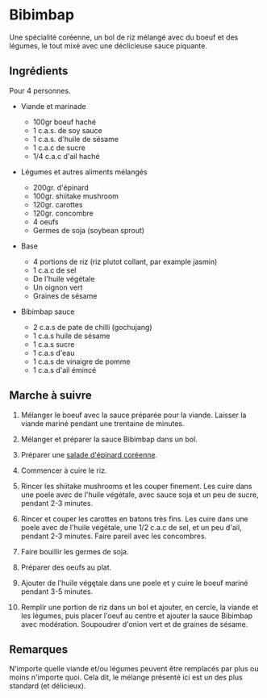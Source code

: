 Bibimbap
========

Une spécialité coréenne, un bol de riz mélangé avec du boeuf et
des légumes, le tout mixé avec une déclicieuse sauce piquante.

Ingrédients
-----------

Pour 4 personnes.

- Viande et marinade
  * 100gr boeuf haché
  * 1 c.a.s. de soy sauce
  * 1 c.a.s. d'huile de sésame
  * 1 c.a.c de sucre
  * 1/4 c.a.c d'ail haché

- Légumes et autres aliments mélangés
  * 200gr. d'épinard
  * 100gr. shiitake mushroom
  * 120gr. carottes
  * 120gr. concombre
  * 4 oeufs
  * Germes de soja (soybean sprout)

- Base
  * 4 portions de riz (riz plutot collant, par example jasmin)
  * 1 c.a.c de sel 
  * De l'huile végétale
  * Un oignon vert
  * Graines de sésame

- Bibimbap sauce
  * 2 c.a.s de pate de chilli (gochujang)
  * 1 c.a.s huile de sésame
  * 1 c.a.s sucre
  * 1 c.a.s d'eau
  * 1 c.a.s de vinaigre de pomme
  * 1 c.a.s d'ail émincé

Marche à suivre
---------------

1. Mélanger le boeuf avec la sauce préparée pour la viande. Laisser la
   viande mariné pendant une trentaine de minutes.

2. Mélanger et préparer la sauce Bibimbap dans un bol.

3. Préparer une [salade d'épinard coréenne](/salade_epinard_coreenne.md).

4. Commencer à cuire le riz.

5. Rincer les shiitake mushrooms et les couper finement. Les cuire dans une
   poele avec de l'huile végétale, avec sauce soja et un peu de sucre, pendant 2-3
   minutes.

6. Rincer et couper les carottes en batons très fins. Les cuire dans une poele
   avec de l'huile végétale, une 1/2 c.a.c de sel, et un peu d'ail, pendant 2-3
   minutes. Faire pareil avec les concombres.

7. Faire bouillir les germes de soja.

8. Préparer des oeufs au plat.

9. Ajouter de l'huile végętale dans une poele et y cuire le boeuf mariné
   pendant 3-5 minutes.

10. Remplir une portion de riz dans un bol et ajouter, en cercle, la viande et
    les légumes, puis placer l'oeuf au centre et ajouter la sauce Bibimbap avec
    modération. Soupoudrer d'onion vert et de graines de sésame.

Remarques
---------

N'importe quelle viande et/ou légumes peuvent être remplacés par plus ou moins
n'importe quoi. Cela dit, le mélange présenté ici est un des plus standard (et
délicieux).
